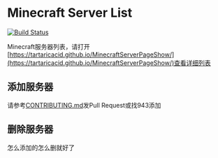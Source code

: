# Minecraft Server List

[![Build Status](https://travis-ci.org/TartaricAcid/MinecraftServerPageShow.svg?branch=master)](https://travis-ci.org/TartaricAcid/MinecraftServerPageShow)

Minecraft服务器列表，请打开[https://tartaricacid.github.io/MinecraftServerPageShow/](https://tartaricacid.github.io/MinecraftServerPageShow/)查看详细列表



## 添加服务器

请参考[CONTRIBUTING.md](CONTRIBUTING.md)发Pull Request或找943添加



## 删除服务器

怎么添加的怎么删就好了
